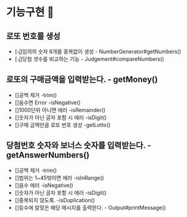 # 기능구현 🎯

## 로또 번호를 생성

- [⎷]임의의 숫자 6개를 중복없이 생성 - NumberGenerator#getNumbers()
- [⎷]당첨 갯수를 비교하는 기능 - Judgement#compareNumbers()

## 로또의 구매금액을 입력받는다. - getMoney()
- []공백 제거 -trim()
- []음수면 Error -isNegative()
- []1000단위 아니면 에러 -isRemainder()
- []숫자가 아닌 글자 포함 시 에러 -isDigit()
- []구매 금액만큼 로또 번호 생성 -getLotto()

## 당첨번호 숫자와 보너스 숫자를 입력받는다. -getAnswerNumbers()
- []공백 제거 -trim()
- []범위는 1~45밖이면 에러 -isInRange()
- []음수 에러 -isNegative()
- []숫자가 아닌 글자 포함 시 에러 -isDigit()
- []중복되지 않도록. -isDuplication()
- []등수에 알맞은 해당 메시지를 출력한다. -  Output#printMessage()